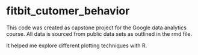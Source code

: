 # fitbit_cutomer_behavior

This code was created as capstone project for the Google data analytics course. 
All data is sourced from public data sets as outlined in the rmd file. 

It helped me explore different plotting techniques with R. 
